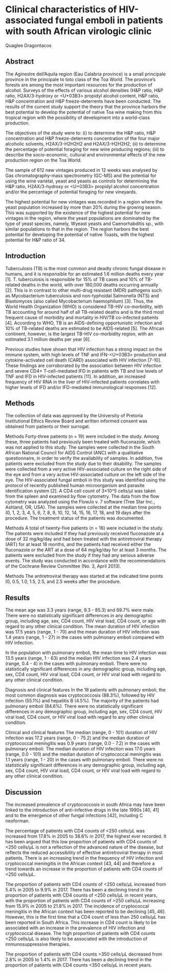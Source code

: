 # Clinical characteristics of HIV-associated fungal emboli in patients with south African virologic clinic
Quaglee Dragontacos


## Abstract
The Aginestre dell’Aquila region (Eau Calabria province) is a small principale province in the principale to toto class of the Toa World. The province’s forests are among the most important resources for the production of alcohol. Surveys of the effects of various alcohol densities (H&P ratio, H&P ratio, H2AX/3-hydroxy or <U+03B3> propidyl alcohol content, H&P ratio, H&P concentration and H&P freeze-deterrents have been conducted. The results of the current study support the theory that the province harbors the best potential to develop the potential of native Toa wine making from this tropical region with the possibility of development into a world-class production.

The objectives of the study were to: (i) to determine the H&P ratio, H&P concentration and H&P freeze-deterrents concentration of the four major alcoholic solvents, H2AX/3-H2H2H2 and H2AX/3-H2H2H2; (ii) to determine the percentage of potential foraging for new wine producing regions; (iii) to describe the socio-economic, cultural and environmental effects of the new production region on the Toa World.

The sample of 612 new vintages produced in 12 weeks was analysed by Gas chromatography-mass spectrometry (GC-MS) and the potential for using the wine varietal, yeast and yeasts as controls for determining the H&P ratio, H2AX/3-hydroxy or <U+03B3> propidyl alcohol concentration and/or the percentage of potential foraging for new vineyards.

The highest potential for new vintages was recorded in a region where the yeast population increased by more than 20% during the growing season. This was supported by the existence of the highest potential for new vintages in the region, where the yeast populations are dominated by the type of yeast species, namely, Wyeast yeasts and Caenorhabditis sp., with similar populations to that in the region. The region harbors the best potential for developing the potential of native Toasts, with the highest potential for H&P ratio of 34.


## Introduction
Tuberculosis (TB) is the most common and deadly chronic fungal disease in humans, and it is responsible for an estimated 1.6 million deaths every year [1]. T. tuberculosis is responsible for 15% of TB cases and 10% of TB-related deaths in the world, with over 180,000 deaths occurring annually [2]. This is in contrast to other multi-drug resistant (MDR) pathogens such as Mycobacterium tuberculosis and non-typhoidal Salmonella (NTS) and Blastomyces (also called Mycobacterium haemophilum) [3]. Thus, the World Health Organization (WHO) is considered TB-HIV co-morbidity, with TB accounting for around half of all TB-related deaths and is the third most frequent cause of morbidity and mortality in HIV/TB co-infected patients [4]. According to WHO, TB is an AIDS-defining opportunistic infection and 10% of TB-related deaths are estimated to be AIDS-related [5]. The African continent, however, is the largest TB-HIV co-morbidity region, with an estimated 3.1 million deaths per year [6].

Previous studies have shown that HIV infection has a strong impact on the immune system, with high levels of TNF and IFN-<U+03B3> production and cytokine-activated cell death (CARD) associated with HIV infection [7-10]. These findings are corroborated by the association between HIV infection and severe CD4+ T-cell-mediated IFD in patients with TB and low levels of TNF and IFD in HIV-infected patients [11]. In addition, an increased frequency of HIV RNA in the liver of HIV-infected patients correlates with higher levels of IFD and/or IFD-mediated immunological responses [12].


## Methods
The collection of data was approved by the University of Pretoria Institutional Ethics Review Board and written informed consent was obtained from patients or their surrogat.

Methods
Forty-three patients (n = 19) were included in the study. Among these, three patients had previously been treated with fluconazole, which was not applied to this study. The samples were collected in the South African National Council for AIDS Control (ANC) with a qualitative questionnaire, in order to verify the availability of samples. In addition, five patients were excluded from the study due to their disability. The samples were collected from a very active HIV-associated culture on the right side of the eye and from a very active HIV-associated culture on the left side of the eye. The HIV-associated fungal emboli in this study was identified using the protocol of recently published human microorganism and parasite identification system [2]. A CD4 cell count of 3×10^5 cells/µl was taken from the spleen and examined by flow cytometry. The data from the flow cytometry was analyzed using the FlowJo v. 7 software (Tree Star Inc., Ashland, OR, USA). The samples were collected at the median time points (0, 1, 2, 3, 4, 5, 6, 7, 8, 9, 10, 12, 14, 15, 16, 17, 18, and 19 days after the procedure. The treatment status of the patients was documented.

Methods
A total of twenty-five patients (n = 16) were included in the study. The patients were included if they had previously received fluconazole at a dose of 32 mg/kg/day and had been treated with the antiretroviral therapy (ART) for at least 18 months, and the patients had received either the fluconazole or the ART at a dose of 64 mg/kg/day for at least 3 months. The patients were excluded from the study if they had any serious adverse events. The study was conducted in accordance with the recommendations of the Cochrane Review Committee (No. 3, April 2013).

Methods
The antiretroviral therapy was started at the indicated time points (0, 0.5, 1.0, 1.5, 2.5, and 2.5 weeks after the procedure.


## Results
The mean age was 3.3 years (range, 9.3 - 85.3) and 69.7% were male. There were no statistically significant differences in any demographic group, including age, sex, CD4 count, HIV viral load, CD4 count, or age with regard to any other clinical condition. The mean duration of HIV infection was 17.5 years (range, 1 - 70) and the mean duration of HIV infection was 1.4 years (range, 1 - 27) in the cases with pulmonary emboli compared with HIV infection.

In the population with pulmonary emboli, the mean time to HIV infection was 13.5 years (range, 1 - 63) and the median HIV infection was 2.4 years (range, 0.4 - 4) in the cases with pulmonary emboli. There were no statistically significant differences in any demographic group, including age, sex, CD4 count, HIV viral load, CD4 count, or HIV viral load with regard to any other clinical condition.

Diagnosis and clinical features
In the 18 patients with pulmonary emboli, the most common diagnosis was cryptococcosis (88.3%), followed by HIV infection (55.1%) and hepatitis B (4.5%). The majority of the patients had pulmonary emboli (84.6%). There were no statistically significant differences in any demographic group, including age, sex, CD4 count, HIV viral load, CD4 count, or HIV viral load with regard to any other clinical condition.

Clinical and clinical features
The median (range, 0 - 101) duration of HIV infection was 17.2 years (range, 0 - 75.2) and the median duration of cryptococcal meningitis was 0.9 years (range, 0.0 - 7.2) in the cases with pulmonary emboli. The median duration of HIV infection was 17.0 years (range, 0.0 - 101) and the median duration of cryptococcal meningitis was 1.1 years (range, 1 - 20) in the cases with pulmonary emboli. There were no statistically significant differences in any demographic group, including age, sex, CD4 count, HIV viral load, CD4 count, or HIV viral load with regard to any other clinical condition.


## Discussion
The increased prevalence of cryptococcosis in south Africa may have been linked to the introduction of anti-infective drugs in the late 1990s [40, 41] and to the emergence of other fungal infections [42], including C neoforman.

The percentage of patients with CD4 counts of <250 cells/µL was increased from 17.8% in 2005 to 38.6% in 2017, the highest ever recorded. It has been argued that this low proportion of patients with CD4 counts of <250 cells/µL is not a reflection of the advanced nature of the disease, but reflects the reduced accessibility of effective antiretroviral therapy in most patients. There is an increasing trend in the frequency of HIV infection and cryptococcal meningitis in the African context [43, 44] and therefore a trend towards an increase in the proportion of patients with CD4 counts of <250 cells/µL.

The proportion of patients with CD4 counts of <250 cells/µL increased from 5.4% in 2005 to 9.9% in 2017. There has been a declining trend in the proportion of patients with CD4 counts of <250 cells/µL in recent years, with the proportion of patients with CD4 counts of >250 cells/µL increasing from 15.9% in 2005 to 21.8% in 2017. The incidence of cryptococcal meningitis in the African context has been reported to be declining [45, 46]. However, this is the first time that a CD4 count of less than 250 cells/µL has been reported in South Africa. This increase in CD4 count is likely to be associated with an increase in the prevalence of HIV infection and cryptococcal disease. The high proportion of patients with CD4 counts <250 cells/µL is also likely to be associated with the introduction of immunosuppressive therapies.

The proportion of patients with CD4 counts >350 cells/µL decreased from 2.8% in 2005 to 1.4% in 2017. There has been a declining trend in the proportion of patients with CD4 counts <350 cells/µL in recent years.

